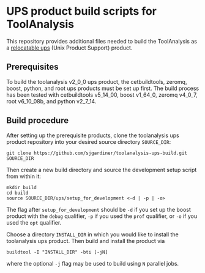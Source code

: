 # UPS product build scripts for ToolAnalysis

This repository provides additional files needed to build the ToolAnalysis
as a [relocatable
ups](https://cdcvs.fnal.gov/redmine/projects/ups/wiki/Documentation)
(Unix Product Support) product.

## Prerequisites

To build the toolanalysis v2_0_0 ups product, the cetbuildtools, zeromq, boost,
python, and root ups products must be set up first. The build process has been
tested with cetbuildtools v5_14_00, boost v1_64_0, zeromq v4_0_7,
root v6_10_08b, and python v2_7_14.

## Build procedure

After setting up the prerequisite products, clone the toolanalysis ups product
repository into your desired source directory `SOURCE_DIR`:
```
git clone https://github.com/sjgardiner/toolanalysis-ups-build.git SOURCE_DIR
```

Then create a new build directory and source the development setup script from
within it:
```
mkdir build
cd build
source SOURCE_DIR/ups/setup_for_development <-d | -p | -o>
```
The flag after `setup_for_development` should be `-d` if you set up the boost
product with the `debug` qualifier, `-p` if you used the `prof` qualifier, or
`-o` if you used the `opt` qualifier.

Choose a directory `INSTALL_DIR` in which you would like to install the toolanalysis 
ups product. Then build and install the product via
```
buildtool -I "INSTALL_DIR" -bti [-jN]
```
where the optional `-j` flag may be used to build using `N` parallel jobs.
